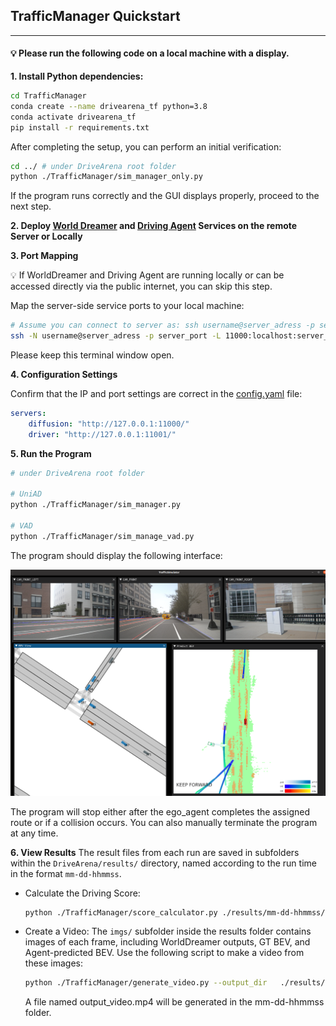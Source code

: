 ## TrafficManager Quickstart
---
#### 💡 Please run the following code on a local machine with a display.

**1.	Install Python dependencies:**

```bash
cd TrafficManager
conda create --name drivearena_tf python=3.8
conda activate drivearena_tf
pip install -r requirements.txt
```

After completing the setup, you can perform an initial verification:


```bash
cd ../ # under DriveArena root folder
python ./TrafficManager/sim_manager_only.py
``` 

If the program runs correctly and the GUI displays properly, proceed to the next step.

**2. Deploy [World Dreamer](../../WorldDreamer/docs/GETTING_STARTED.md) and [Driving Agent](../../DrivingAgents/UniAD/README.md) Services on the remote Server or Locally**
<!-- Detailed instructions: <span style="color: red;">此处需要link到相关文档</span> -->

**3. Port Mapping**

💡 If WorldDreamer and Driving Agent are running locally or can be accessed directly via the public internet, you can skip this step.

Map the server-side service ports to your local machine:

```bash
# Assume you can connect to server as: ssh username@server_adress -p server_port
ssh -N username@server_adress -p server_port -L 11000:localhost:server_diffusion_port -L 11001:localhost:server_driver_port
```

Please keep this terminal window open.

**4. Configuration Settings**

Confirm that the IP and port settings are correct in the [config.yaml](../../config.yaml) file:
```yaml
servers:
    diffusion: "http://127.0.0.1:11000/"
    driver: "http://127.0.0.1:11001/"
```

**5. Run the Program**
```bash
# under DriveArena root folder

# UniAD
python ./TrafficManager/sim_manager.py

# VAD
python ./TrafficManager/sim_manage_vad.py
``` 
The program should display the following interface:

![Simulation Interface of TrafficManager](../../assets/simulation.png)

The program will stop either after the ego_agent completes the assigned route or if a collision occurs. You can also manually terminate the program at any time.

**6. View Results**
The result files from each run are saved in subfolders within the `DriveArena/results/` directory, named according to the run time in the format `mm-dd-hhmmss`.

* Calculate the Driving Score:
    ```bash
    python ./TrafficManager/score_calculator.py ./results/mm-dd-hhmmss/ # modify to real path
    ```

* Create a Video:
    The `imgs/` subfolder inside the results folder contains images of each frame, including WorldDreamer outputs, GT BEV, and Agent-predicted BEV. Use the following script to make a video from these images:

    ```bash
    python ./TrafficManager/generate_video.py --output_dir   ./results/mm-dd-hhmmss/ # modify to real path
    ```

    A file named output_video.mp4 will be generated in the mm-dd-hhmmss folder.

    